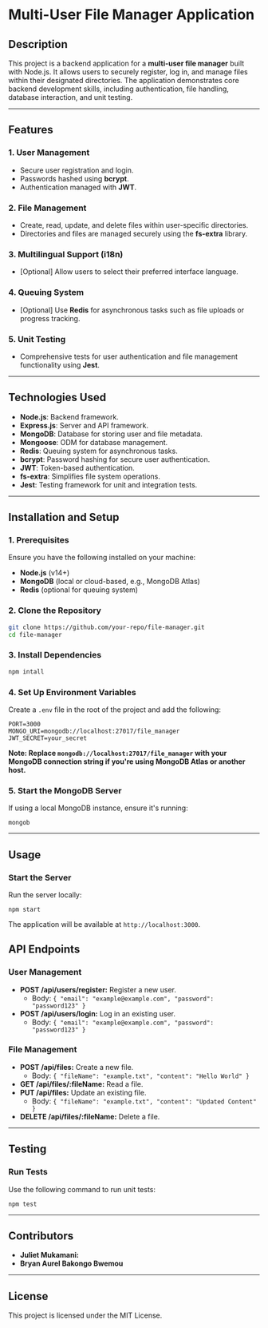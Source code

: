 # Multi-User File Manager Application

## Description

This project is a backend application for a **multi-user file manager** built with Node.js. It allows users to securely register, log in, and manage files within their designated directories. The application demonstrates core backend development skills, including authentication, file handling, database interaction, and unit testing.

---

## Features

### 1. User Management
- Secure user registration and login.
- Passwords hashed using **bcrypt**.
- Authentication managed with **JWT**.

### 2. File Management
- Create, read, update, and delete files within user-specific directories.
- Directories and files are managed securely using the **fs-extra** library.

### 3. Multilingual Support (i18n)
- [Optional] Allow users to select their preferred interface language.

### 4. Queuing System
- [Optional] Use **Redis** for asynchronous tasks such as file uploads or progress tracking.

### 5. Unit Testing
- Comprehensive tests for user authentication and file management functionality using **Jest**.

---

## Technologies Used

- **Node.js**: Backend framework.
- **Express.js**: Server and API framework.
- **MongoDB**: Database for storing user and file metadata.
- **Mongoose**: ODM for database management.
- **Redis**: Queuing system for asynchronous tasks.
- **bcrypt**: Password hashing for secure user authentication.
- **JWT**: Token-based authentication.
- **fs-extra**: Simplifies file system operations.
- **Jest**: Testing framework for unit and integration tests.

---

## Installation and Setup

### 1. Prerequisites
Ensure you have the following installed on your machine:
- **Node.js** (v14+)
- **MongoDB** (local or cloud-based, e.g., MongoDB Atlas)
- **Redis** (optional for queuing system)

### 2. Clone the Repository
```bash
git clone https://github.com/your-repo/file-manager.git
cd file-manager
```

### 3. Install Dependencies
```bash
npm intall
```

### 4. Set Up Environment Variables
Create a ```.env``` file in the root of the project and add the following:
```
PORT=3000
MONGO_URI=mongodb://localhost:27017/file_manager
JWT_SECRET=your_secret
```
**Note: Replace ```mongodb://localhost:27017/file_manager``` with your MongoDB connection string if you're using MongoDB Atlas or another host.** 

### 5. Start the MongoDB Server
If using a local MongoDB instance, ensure it's running:
```
mongob
```

---

## Usage

### Start the Server
Run the server locally:
```
npm start
```
The application will be available at ```http://localhost:3000```.

## API Endpoints

### User Management
- **POST /api/users/register:** Register a new user.
    - Body: ```{ "email": "example@example.com", "password": "password123" }```
- **POST /api/users/login:** Log in an existing user.
    - Body: ```{ "email": "example@example.com", "password": "password123" }```
### File Management
- **POST /api/files:** Create a new file.
    - Body: ```{ "fileName": "example.txt", "content": "Hello World" }```
- **GET /api/files/:fileName:** Read a file.
- **PUT /api/files:** Update an existing file.
    - Body: ```{ "fileName": "example.txt", "content": "Updated Content" }```
- **DELETE /api/files/:fileName:** Delete a file.

---

## Testing

### Run Tests
Use the following command to run unit tests:
```
npm test
```

---

## Contributors

- **Juliet Mukamani:**
- **Bryan Aurel Bakongo Bwemou**

---

## License

This project is licensed under the MIT License.